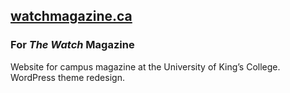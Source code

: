 ---
---

## [<span>watchmagazine.ca</span>](http://watchmagazine.ca)

### For *The Watch* Magazine

Website for campus magazine at the University of King’s College. WordPress theme redesign.

